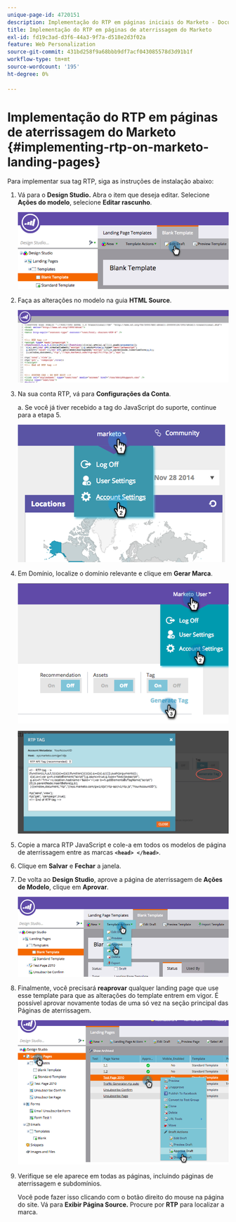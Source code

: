 ```yaml
---
unique-page-id: 4720151
description: Implementação do RTP em páginas iniciais do Marketo - Documentação do Marketo - Documentação do produto
title: Implementação do RTP em páginas de aterrissagem do Marketo
exl-id: fd19c3ad-d3f6-44a3-9f7a-d518e2d3f02a
feature: Web Personalization
source-git-commit: 431bd258f9a68bbb9df7acf043085578d3d91b1f
workflow-type: tm+mt
source-wordcount: '195'
ht-degree: 0%

---
```


# Implementação do RTP em páginas de aterrissagem do Marketo {#implementing-rtp-on-marketo-landing-pages}

Para implementar sua tag RTP, siga as instruções de instalação abaixo:

1. Vá para o **Design Studio.** Abra o item que deseja editar. Selecione **Ações do modelo**, selecione **Editar rascunho**.

   ![](assets/image2015-4-26-18-3a27-3a4.png)

1. Faça as alterações no modelo na guia **HTML Source**.

   ![](assets/image2015-4-26-18-3a28-3a17.png)

1. Na sua conta RTP, vá para **Configurações da Conta**.

   a. Se você já tiver recebido a tag do JavaScript do suporte, continue para a etapa 5.

   ![](assets/image2014-11-30-15-3a19-3a21-2.png)

1. Em Domínio, localize o domínio relevante e clique em **Gerar Marca**.

   ![](assets/image2015-4-26-18-3a27-3a35.png)

   ![](assets/image2014-11-30-15-3a20-3a17-2.png)

1. Copie a marca RTP JavaScript e cole-a em todos os modelos de página de aterrissagem entre as marcas **`<head> </head>`**.

1. Clique em **Salvar** e **Fechar** a janela.

1. De volta ao **Design Studio**, aprove a página de aterrissagem de **Ações de Modelo**, clique em **Aprovar**.

   ![](assets/image2015-4-26-18-3a28-3a30.png)

1. Finalmente, você precisará **reaprovar** qualquer landing page que use esse template para que as alterações do template entrem em vigor. É possível aprovar novamente todas de uma só vez na seção principal das Páginas de aterrissagem.

   ![](assets/image2015-4-26-18-3a28-3a49.png)

1. Verifique se ele aparece em todas as páginas, incluindo páginas de aterrissagem e subdomínios.

   Você pode fazer isso clicando com o botão direito do mouse na página do site. Vá para **Exibir Página Source.** Procure por **RTP** para localizar a marca.
